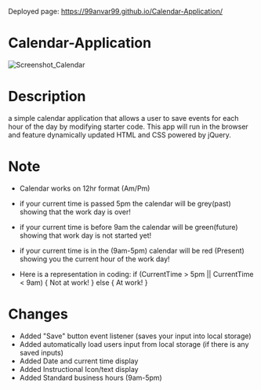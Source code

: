 Deployed page: https://99anvar99.github.io/Calendar-Application/

# Calendar-Application
![Screenshot_Calendar](https://github.com/99Anvar99/Calendar-Application/assets/60616540/34420f07-28af-457b-80e1-5b1d72e2dbe2)

# Description
a simple calendar application that allows a user to save events for each hour of the day by modifying starter code. This app will run in the browser and feature dynamically updated HTML and CSS powered by jQuery.

# Note
- Calendar works on 12hr format (Am/Pm) 
- if your current time is passed 5pm the calendar will be grey(past) showing that the work day is over!
- if your current time is before 9am the calendar will be green(future) showing that work day is not started yet!
- if your current time is in the (9am-5pm) calendar will be red (Present) showing you the current hour of the work day!

- Here is a representation in coding:
if (CurrentTime > 5pm || CurrentTime < 9am)
{
  Not at work!
}
else
{
  At work!
}

# Changes
- Added "Save" button event listener (saves your input into local storage)
- Added automatically load users input from local storage (if there is any saved inputs) 
- Added Date and current time display
- Added Instructional Icon/text display
- Added Standard business hours (9am-5pm)
